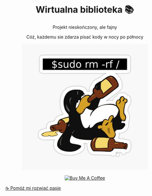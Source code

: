 <h1 align="center">Wirtualna biblioteka 📚</h1>
<div align="center">
  <p>Projekt nieskończony, ale fajny</p>
</div>
<div align="center">
  <p>Cóż, każdemu sie zdarza pisać kody w nocy po północy</p>
  <img src="meme.jpg" alt="tak, to ja" width="400px">
</div>
<p align="center">
  <a href="https://www.buymeacoffee.com/twoj_nick" target="_blank">
    <img src="https://img.shields.io/badge/☕%20Buy%20me%20a%20coffee-yellow?style=for-the-badge" alt="Buy Me A Coffee">
  </a>
</p>
<a href="https://buymeacoffee.com/brtekld_prog">☕ Pomóż mi rozwjać pasje</a>
